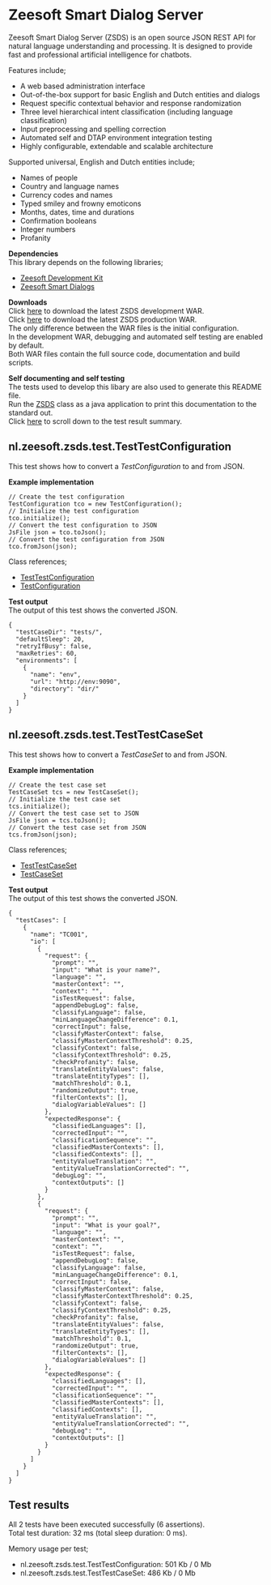 Zeesoft Smart Dialog Server
===========================
Zeesoft Smart Dialog Server (ZSDS) is an open source JSON REST API for natural language understanding and processing. It is designed to provide fast and professional artificial intelligence for chatbots. 

Features include;  
 * A web based administration interface  
 * Out-of-the-box support for basic English and Dutch entities and dialogs  
 * Request specific contextual behavior and response randomization   
 * Three level hierarchical intent classification (including language classification)  
 * Input preprocessing and spelling correction  
 * Automated self and DTAP environment integration testing  
 * Highly configurable, extendable and scalable architecture  

Supported universal, English and Dutch entities include;  
 * Names of people  
 * Country and language names  
 * Currency codes and names  
 * Typed smiley and frowny emoticons  
 * Months, dates, time and durations  
 * Confirmation booleans  
 * Integer numbers  
 * Profanity  

**Dependencies**  
This library depends on the following libraries;  
 * [Zeesoft Development Kit](https://github.com/DyzLecticus/Zeesoft/tree/master/V3.0/ZDK/)  
 * [Zeesoft Smart Dialogs](https://github.com/DyzLecticus/Zeesoft/tree/master/V3.0/ZSD/)  

**Downloads**  
Click [here](https://github.com/DyzLecticus/Zeesoft/raw/master/V3.0/ZSDS/zsds-dev.war) to download the latest ZSDS development WAR.  
Click [here](https://github.com/DyzLecticus/Zeesoft/raw/master/V3.0/ZSDS/zsds.war) to download the latest ZSDS production WAR.  
The only difference between the WAR files is the initial configuration.  
In the development WAR, debugging and automated self testing are enabled by default.  
Both WAR files contain the full source code, documentation and build scripts.  

**Self documenting and self testing**  
The tests used to develop this libary are also used to generate this README file.  
Run the [ZSDS](https://github.com/DyzLecticus/Zeesoft/blob/master/V3.0/ZSDS/src/nl/zeesoft/zsds/test/ZSDS.java) class as a java application to print this documentation to the standard out.  
Click [here](#test-results) to scroll down to the test result summary.  

nl.zeesoft.zsds.test.TestTestConfiguration
------------------------------------------
This test shows how to convert a *TestConfiguration* to and from JSON.

**Example implementation**  
~~~~
// Create the test configuration
TestConfiguration tco = new TestConfiguration();
// Initialize the test configuration
tco.initialize();
// Convert the test configuration to JSON
JsFile json = tco.toJson();
// Convert the test configuration from JSON
tco.fromJson(json);
~~~~

Class references;  
 * [TestTestConfiguration](https://github.com/DyzLecticus/Zeesoft/blob/master/V3.0/ZSDS/src/nl/zeesoft/zsds/test/TestTestConfiguration.java)
 * [TestConfiguration](https://github.com/DyzLecticus/Zeesoft/blob/master/V3.0/ZSDS/src/nl/zeesoft/zsds/tester/TestConfiguration.java)

**Test output**  
The output of this test shows the converted JSON.  
~~~~
{
  "testCaseDir": "tests/",
  "defaultSleep": 20,
  "retryIfBusy": false,
  "maxRetries": 60,
  "environments": [
    {
      "name": "env",
      "url": "http://env:9090",
      "directory": "dir/"
    }
  ]
}
~~~~

nl.zeesoft.zsds.test.TestTestCaseSet
------------------------------------
This test shows how to convert a *TestCaseSet* to and from JSON.

**Example implementation**  
~~~~
// Create the test case set
TestCaseSet tcs = new TestCaseSet();
// Initialize the test case set
tcs.initialize();
// Convert the test case set to JSON
JsFile json = tcs.toJson();
// Convert the test case set from JSON
tcs.fromJson(json);
~~~~

Class references;  
 * [TestTestCaseSet](https://github.com/DyzLecticus/Zeesoft/blob/master/V3.0/ZSDS/src/nl/zeesoft/zsds/test/TestTestCaseSet.java)
 * [TestCaseSet](https://github.com/DyzLecticus/Zeesoft/blob/master/V3.0/ZSDS/src/nl/zeesoft/zsds/tester/TestCaseSet.java)

**Test output**  
The output of this test shows the converted JSON.  
~~~~
{
  "testCases": [
    {
      "name": "TC001",
      "io": [
        {
          "request": {
            "prompt": "",
            "input": "What is your name?",
            "language": "",
            "masterContext": "",
            "context": "",
            "isTestRequest": false,
            "appendDebugLog": false,
            "classifyLanguage": false,
            "minLanguageChangeDifference": 0.1,
            "correctInput": false,
            "classifyMasterContext": false,
            "classifyMasterContextThreshold": 0.25,
            "classifyContext": false,
            "classifyContextThreshold": 0.25,
            "checkProfanity": false,
            "translateEntityValues": false,
            "translateEntityTypes": [],
            "matchThreshold": 0.1,
            "randomizeOutput": true,
            "filterContexts": [],
            "dialogVariableValues": []
          },
          "expectedResponse": {
            "classifiedLanguages": [],
            "correctedInput": "",
            "classificationSequence": "",
            "classifiedMasterContexts": [],
            "classifiedContexts": [],
            "entityValueTranslation": "",
            "entityValueTranslationCorrected": "",
            "debugLog": "",
            "contextOutputs": []
          }
        },
        {
          "request": {
            "prompt": "",
            "input": "What is your goal?",
            "language": "",
            "masterContext": "",
            "context": "",
            "isTestRequest": false,
            "appendDebugLog": false,
            "classifyLanguage": false,
            "minLanguageChangeDifference": 0.1,
            "correctInput": false,
            "classifyMasterContext": false,
            "classifyMasterContextThreshold": 0.25,
            "classifyContext": false,
            "classifyContextThreshold": 0.25,
            "checkProfanity": false,
            "translateEntityValues": false,
            "translateEntityTypes": [],
            "matchThreshold": 0.1,
            "randomizeOutput": true,
            "filterContexts": [],
            "dialogVariableValues": []
          },
          "expectedResponse": {
            "classifiedLanguages": [],
            "correctedInput": "",
            "classificationSequence": "",
            "classifiedMasterContexts": [],
            "classifiedContexts": [],
            "entityValueTranslation": "",
            "entityValueTranslationCorrected": "",
            "debugLog": "",
            "contextOutputs": []
          }
        }
      ]
    }
  ]
}
~~~~

Test results
------------
All 2 tests have been executed successfully (6 assertions).  
Total test duration: 32 ms (total sleep duration: 0 ms).  

Memory usage per test;  
 * nl.zeesoft.zsds.test.TestTestConfiguration: 501 Kb / 0 Mb
 * nl.zeesoft.zsds.test.TestTestCaseSet: 486 Kb / 0 Mb
